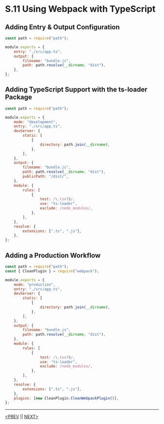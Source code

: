 # S.11 Using Webpack with TypeScript

## Adding Entry & Output Configuration

```jsx
const path = require("path");

module.exports = {
	entry: "./src/app.ts",
	output: {
		filename: "bundle.js",
		path: path.resolve(__dirname, "dist"),
	},
};
```

## Adding TypeScript Support with the ts-loader Package

```jsx
const path = require("path");

module.exports = {
	mode: "development",
	entry: "./src/app.ts",
	devServer: {
		static: [
			{
				directory: path.join(__dirname),
			},
		],
	},
	output: {
		filename: "bundle.js",
		path: path.resolve(__dirname, "dist"),
		publicPath: "/dist/",
	},
	module: {
		rules: [
			{
				test: /\.tsx?$/,
				use: "ts-loader",
				exclude: /node_modules/,
			},
		],
	},
	resolve: {
		extensions: [".ts", ".js"],
	},
};
```

## Adding a Production Workflow

```jsx
const path = require("path");
const { CleanPlugin } = require("webpack");

module.exports = {
	mode: "production",
	entry: "./src/app.ts",
	devServer: {
		static: [
			{
				directory: path.join(__dirname),
			},
		],
	},
	output: {
		filename: "bundle.js",
		path: path.resolve(__dirname, "dist"),
	},
	module: {
		rules: [
			{
				test: /\.tsx?$/,
				use: "ts-loader",
				exclude: /node_modules/,
			},
		],
	},
	resolve: {
		extensions: [".ts", ".js"],
	},
	plugins: [new CleanPlugin.CleanWebpackPlugin()],
};
```

---

[<PREV](./230506.md) || [NEXT>](./230508.md)
